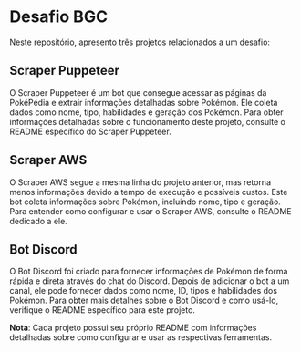 
# Desafio BGC 

  

Neste repositório, apresento três projetos relacionados a um desafio: 

  

## Scraper Puppeteer 

  

O Scraper Puppeteer é um bot que consegue acessar as páginas da PokéPédia e extrair informações detalhadas sobre Pokémon. Ele coleta dados como nome, tipo, habilidades e geração dos Pokémon. Para obter informações detalhadas sobre o funcionamento deste projeto, consulte o README específico do Scraper Puppeteer. 

  

## Scraper AWS 

  

O Scraper AWS segue a mesma linha do projeto anterior, mas retorna menos informações devido a tempo de execução e possíveis custos. Este bot coleta informações sobre Pokémon, incluindo nome, tipo e geração. Para entender como configurar e usar o Scraper AWS, consulte o README dedicado a ele. 

  

## Bot Discord 

  

O Bot Discord foi criado para fornecer informações de Pokémon de forma rápida e direta através do chat do Discord. Depois de adicionar o bot a um canal, ele pode fornecer dados como nome, ID, tipos e habilidades dos Pokémon. Para obter mais detalhes sobre o Bot Discord e como usá-lo, verifique o README específico para este projeto. 

  

**Nota**: Cada projeto possui seu próprio README com informações detalhadas sobre como configurar e usar as respectivas ferramentas. 
